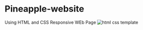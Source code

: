 # Pineapple-website
Using HTML and CSS
Responsive WEb Page
![html css template](https://github.com/Hruthik77588/Pineapple-website/assets/158755730/087863a7-9a3e-4c12-b206-53cb2dc74c2c)
